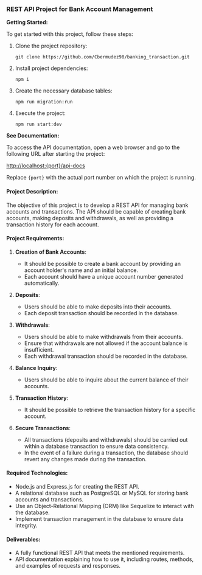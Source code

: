 ### REST API Project for Bank Account Management

**Getting Started:**

To get started with this project, follow these steps:

1. Clone the project repository:
   ```shell
   git clone https://github.com/Cbermudez98/banking_transaction.git
   ```

2. Install project dependencies:
   ```shell
   npm i
   ```

3. Create the necessary database tables:
   ```shell
   npm run migration:run
   ```

4. Execute the project:
   ```shell
   npm run start:dev
   ```

**See Documentation:**

To access the API documentation, open a web browser and go to the following URL after starting the project:

[http://localhost:{port}/api-docs](http://localhost:{port}/api-docs)

Replace `{port}` with the actual port number on which the project is running.

#### Project Description:

The objective of this project is to develop a REST API for managing bank accounts and transactions. The API should be capable of creating bank accounts, making deposits and withdrawals, as well as providing a transaction history for each account.

#### Project Requirements:

1. **Creation of Bank Accounts**:
   - It should be possible to create a bank account by providing an account holder's name and an initial balance.
   - Each account should have a unique account number generated automatically.

2. **Deposits**:
   - Users should be able to make deposits into their accounts.
   - Each deposit transaction should be recorded in the database.

3. **Withdrawals**:
   - Users should be able to make withdrawals from their accounts.
   - Ensure that withdrawals are not allowed if the account balance is insufficient.
   - Each withdrawal transaction should be recorded in the database.

4. **Balance Inquiry**:
   - Users should be able to inquire about the current balance of their accounts.

5. **Transaction History**:
   - It should be possible to retrieve the transaction history for a specific account.

6. **Secure Transactions**:
   - All transactions (deposits and withdrawals) should be carried out within a database transaction to ensure data consistency.
   - In the event of a failure during a transaction, the database should revert any changes made during the transaction.

#### Required Technologies:

- Node.js and Express.js for creating the REST API.
- A relational database such as PostgreSQL or MySQL for storing bank accounts and transactions.
- Use an Object-Relational Mapping (ORM) like Sequelize to interact with the database.
- Implement transaction management in the database to ensure data integrity.

#### Deliverables:

- A fully functional REST API that meets the mentioned requirements.
- API documentation explaining how to use it, including routes, methods, and examples of requests and responses.
